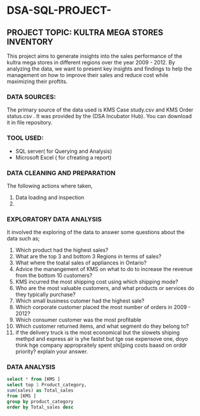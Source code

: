 # DSA-SQL-PROJECT-

## PROJECT TOPIC: KULTRA MEGA STORES INVENTORY

This project aims to generate insights into the sales performance of the kultra mega stores in different regions over the year 2009 - 2012. By analyzing the data, we want to present key insights and findings to help the management on how to improve their sales and reduce cost while maximizing their proftits.

### DATA SOURCES:

The primary source of the data used is KMS Case study.csv and KMS Order status.csv . It was provided by the (DSA Incubator Hub). You can download it in file repository.

### TOOL USED:
- SQL server( for Querying and Analysis)
- Microsoft Excel ( for cfreating a report)

### DATA CLEANING AND PREPARATION

The following actions where taken,
1. Data loading and inspection
2. 

### EXPLORATORY DATA ANALYSIS

It involved the exploring of the data to answer some questions about the data such as;
1. Which product had the highest sales?
2. What are the top 3 and bottom 3 Regions in terms of sales?
3. What where the toatal sales of appliances in Ontario?
4. Advice the manangement of KMS on what to do to increase the revenue from the bottom 10 customers?
5. KMS incurred the most shipping cost using which shipping mode?
6. Who are the most valuable customers, and what products or services do they typically purchase?
7. Which small business cutomer had the highest sale?
8. Which corporate customer placed the most number of orders in 2009 - 2012?
9. Which consumer customer was the most profitable
10. Which customer returned items, and what segment do they belong to?
11. if the delivery truck is the most economical but the slowets shiping methpd and express air is yhe fastst but tge  ose expensove one, doyo think hge company appropraitely spent shi[ping costs baasd on orddr priority? explain your answer.

### DATA ANALYSIS
```SQL
select * from [KMS ]
select top 1 Product_category,
sum(sales) as Total_sales
from [KMS ]
group by product_category
order by Total_sales desc


